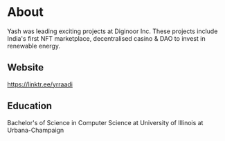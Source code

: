 # About
Yash was leading exciting projects at Diginoor Inc. These projects include India's first NFT marketplace, decentralised casino & DAO to invest in renewable energy.

## Website
https://linktr.ee/yrraadi

## Education
Bachelor's of Science in Computer Science at University of Illinois at Urbana-Champaign
